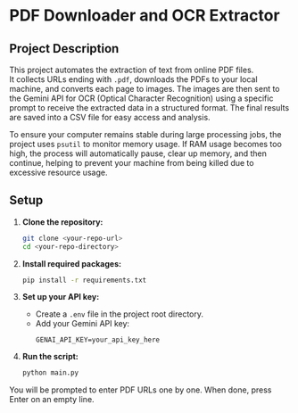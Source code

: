 # PDF Downloader and OCR Extractor

## Project Description

This project automates the extraction of text from online PDF files.  
It collects URLs ending with `.pdf`, downloads the PDFs to your local machine, and converts each page to images. The images are then sent to the Gemini API for OCR (Optical Character Recognition) using a specific prompt to receive the extracted data in a structured format. The final results are saved into a CSV file for easy access and analysis.

To ensure your computer remains stable during large processing jobs, the project uses `psutil` to monitor memory usage. If RAM usage becomes too high, the process will automatically pause, clear up memory, and then continue, helping to prevent your machine from being killed due to excessive resource usage.

## Setup

1. **Clone the repository:**
    ```bash
    git clone <your-repo-url>
    cd <your-repo-directory>
    ```

2. **Install required packages:**
    ```bash
    pip install -r requirements.txt
    ```

3. **Set up your API key:**
    - Create a `.env` file in the project root directory.
    - Add your Gemini API key:
      ```
      GENAI_API_KEY=your_api_key_here
      ```

4. **Run the script:**

    ```bash
    python main.py
    ```

You will be prompted to enter PDF URLs one by one. When done, press Enter on an empty line.
